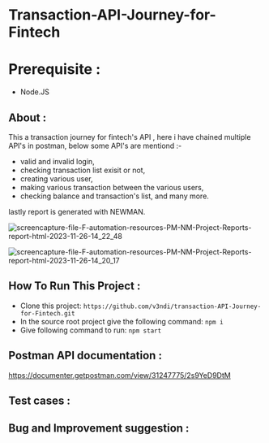 # Transaction-API-Journey-for-Fintech 

# Prerequisite :
- Node.JS

## About :
This a transaction journey for fintech's API , here i have chained multiple API's in postman, below some API's are mentiond :-
* valid and invalid login,
* checking transaction list exisit or not,
* creating various user,
* making various transaction between the various users,
* checking balance and transaction's list, and many more.

lastly report is generated with NEWMAN.


![screencapture-file-F-automation-resources-PM-NM-Project-Reports-report-html-2023-11-26-14_22_48](https://github.com/v3ndi/transaction-API-Journey-for-Fintech/assets/83697980/85dfe307-dfba-4886-aa05-5c801131d0b4)


![screencapture-file-F-automation-resources-PM-NM-Project-Reports-report-html-2023-11-26-14_20_17](https://github.com/v3ndi/transaction-API-Journey-for-Fintech/assets/83697980/569e2dbc-4105-456f-a648-d82322dd4241)

## How To Run This Project :
- Clone this project: ```https://github.com/v3ndi/transaction-API-Journey-for-Fintech.git```
- In the source root project give the following command: ```npm i```
- Give following command to run: ```npm start```

## Postman API documentation :
https://documenter.getpostman.com/view/31247775/2s9YeD9DtM

## Test cases :


## Bug and Improvement suggestion :


